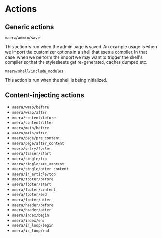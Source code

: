 # Actions

## Generic actions

`maera/admin/save`

This action is run when the admin page is saved.
An example usage is when we import the customizer options in a shell that uses a compiler. In that case, when we perform the import we may want to trigger the shell's compiler so that the stylesheets get re-generated, caches dumped etc.

`maera/shell/include_modules`

This action is run when the shell is being initialized.

## Content-injecting actions

* `maera/wrap/before`
* `maera/wrap/after`
* `maera/content/before`
* `maera/content/after`
* `maera/main/before`
* `maera/main/after`
* `maera/page/pre_content`
* `maera/page/after_content`
* `maera/entry/footer`
* `maera/teaser/start`
* `maera/single/top`
* `maera/single/pre_content`
* `maera/single/after_content`
* `maera/in_article/top`
* `maera/footer/before`
* `maera/footer/start`
* `maera/footer/content`
* `maera/footer/end`
* `maera/footer/after`
* `maera/header/before`
* `maera/header/after`
* `maera/index/begin`
* `maera/index/end`
* `maera/in_loop/begin`
* `maera/in_loop/end`
